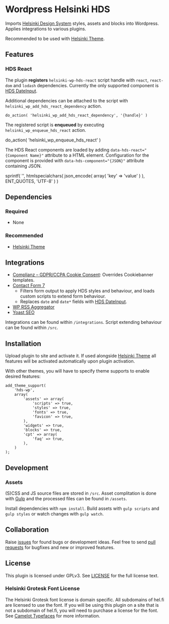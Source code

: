 # Wordpress Helsinki HDS
Imports [Helsinki Design System](https://hds.hel.fi/) styles, assets and blocks into Wordpress. Applies integrations to various plugins.

Recommended to be used with [Helsinki Theme](https://github.com/City-of-Helsinki/wordpress-helfi-helsinkiteema).

## Features

### HDS React

The plugin **registers** `helsinki-wp-hds-react` script handle with `react`, `react-dom` and `lodash` dependencies. Currently the only supported component is [HDS DateInput](https://hds.hel.fi/components/date-input/).

Additional dependencies can be attached to the script with `helsinki_wp_add_hds_react_dependency` action.

``do_action( 'helsinki_wp_add_hds_react_dependency', '{handle}' )``

The registered script is **enqueued** by executing `helsinki_wp_enqueue_hds_react` action.

  do_action( 'helsinki_wp_enqueue_hds_react' )

The HDS React components are loaded by adding `data-hds-react="{Component Name}"` attribute to a HTML element. Configuration for the component is provided with `data-hds-component="{JSON}"` attribute containing JSON.

  sprintf(
    '<span class="wpcf7-form-control-wrap" data-hds-react="DatePicker" data-hds-component="%1$s"></span>',
    htmlspecialchars( json_encode( array( 'key' => 'value' ) ), ENT_QUOTES, 'UTF-8' )
  )

## Dependencies

### Required
- None

### Recommended
- [Helsinki Theme](https://github.com/City-of-Helsinki/wordpress-helfi-helsinkiteema)

## Integrations
- [Complianz – GDPR/CCPA Cookie Consent](https://wordpress.org/plugins/complianz-gdpr/): Overrides Cookiebanner templates.
- [Contact Form 7](https://wordpress.org/plugins/contact-form-7/)
  - Filters form output to apply HDS styles and behaviour, and loads custom scripts to extend form behaviour.
  - Replaces `date` and `date*` fields with [HDS DateInput](https://hds.hel.fi/components/date-input/).
- [WP RSS Aggregator](https://wordpress.org/plugins/wp-rss-aggregator/)
- [Yoast SEO](https://wordpress.org/plugins/wordpress-seo/)

Integrations can be found within `/integrations`. Script extending behaviour can be found within `/src`.


## Installation
Upload plugin to site and activate it. If used alongside [Helsinki Theme](https://github.com/City-of-Helsinki/wordpress-helfi-helsinkiteema) all features will be activated automatically upon plugin activation.

With other themes, you will have to specify theme supports to enable desired features:

```
add_theme_support(
    'hds-wp',
    array(
        'assets' => array(
            'scripts' => true,
            'styles' => true,
            'fonts' => true,
            'favicon' => true,
        ),
        'widgets' => true,
        'blocks' => true,
        'cpt' => array(
            'faq' => true,
        ),
    )
);
```

## Development

### Assets
(S)CSS and JS source files are stored in `/src`. Asset complitation is done with [Gulp](https://gulpjs.com/) and the processed files can be found in `/assets`.

Install dependencies with `npm install`. Build assets with `gulp scripts` and `gulp styles` or watch changes with `gulp watch`.

## Collaboration
Raise [issues](https://github.com/City-of-Helsinki/wordpress-helfi-hds-wp/issues) for found bugs or development ideas. Feel free to send [pull requests](https://github.com/City-of-Helsinki/wordpress-helfi-hds-wp/pulls) for bugfixes and new or improved features.

## License

This plugin is licensed under GPLv3. See [LICENSE](https://github.com/City-of-Helsinki/wordpress-helfi-hds-wp/blob/main/LICENSE) for the full license text.

### Helsinki Grotesk Font License

The Helsinki Grotesk font license is domain specific. All subdomains of hel.fi are licensed to use the font. If you will be using this plugin on a site that is not a subdomain of hel.fi, you will need to purchase a license for the font. See [Camelot Typefaces](https://camelot-typefaces.com/helsinki-grotesk) for more information.
